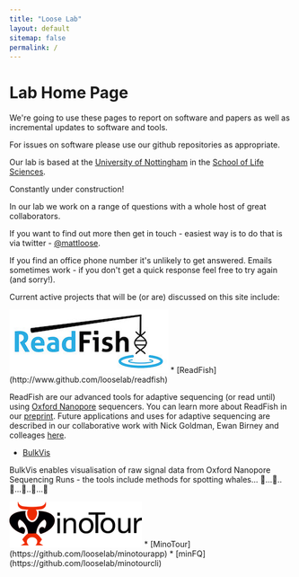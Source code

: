 ```yaml
---
title: "Loose Lab"
layout: default
sitemap: false
permalink: /
---
```


# Lab Home Page

We're going to use these pages to report on software and papers as well as incremental updates to software and tools.

For issues on software please use our github repositories as appropriate.

Our lab is based at the [University of Nottingham](http://www.nottingham.ac.uk) in the [School of Life Sciences](http://www.nottingham.ac.uk/life-sciences). 

<p class="message">
  Constantly under construction!
</p>

In our lab we work on a range of questions with a whole host of great collaborators. 

If you want to find out more then get in touch - easiest way is to do that is via twitter - [@mattloose](http://www.twitter.com/mattloose).

If you find an office phone number it's unlikely to get answered. Emails sometimes work - if you don't get a quick response feel free to try again (and sorry!). 

Current active projects that will be (or are) discussed on this site include:

<img src="/img/readfish_logo.jpg">
* [ReadFish](http://www.github.com/looselab/readfish)

ReadFish are our advanced tools for adaptive sequencing (or read until) using [Oxford Nanopore](https://www.nanoporetech.com) sequencers. You can learn more about ReadFish in our [preprint](https://www.biorxiv.org/content/10.1101/2020.02.03.926956v2). Future applications and uses for adaptive sequencing are described in our collaborative work with Nick Goldman, Ewan Birney and colleages [here](https://www.biorxiv.org/content/10.1101/2020.02.07.938670v2).

* [BulkVis](http://www.github.com/looselab/bulkvis)

BulkVis enables visualisation of raw signal data from Oxford Nanopore Sequencing Runs - the tools include methods for spotting whales... 🐳...🐳..🐋...🐋..🐳...🐳 

<img src="/img/minotourlogo.png">
* [MinoTour](https://github.com/looselab/minotourapp)
* [minFQ](https://github.com/looselab/minotourcli)  